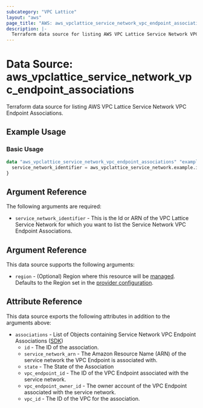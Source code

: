 ```yaml
---
subcategory: "VPC Lattice"
layout: "aws"
page_title: "AWS: aws_vpclattice_service_network_vpc_endpoint_associations"
description: |-
  Terraform data source for listing AWS VPC Lattice Service Network VPC Endpoint Associations.
---
```


# Data Source: aws_vpclattice_service_network_vpc_endpoint_associations

Terraform data source for listing AWS VPC Lattice Service Network VPC Endpoint Associations.

## Example Usage

### Basic Usage

```terraform
data "aws_vpclattice_service_network_vpc_endpoint_associations" "example" {
  service_network_identifier = aws_vpclattice_service_network.example.id
}
```

## Argument Reference

The following arguments are required:

* `service_network_identifier` - This is the Id or ARN of the VPC Lattice Service Network for which you want to list the Service Network VPC Endpoint Associations.

## Argument Reference

This data source supports the following arguments:

* `region` - (Optional) Region where this resource will be [managed](https://docs.aws.amazon.com/general/latest/gr/rande.html#regional-endpoints). Defaults to the Region set in the [provider configuration](https://registry.terraform.io/providers/hashicorp/aws/latest/docs#aws-configuration-reference).

## Attribute Reference

This data source exports the following attributes in addition to the arguments above:

* `associations` - List of Objects containing Service Network VPC Endpoint Associations ([SDK](https://pkg.go.dev/github.com/aws/aws-sdk-go-v2/service/vpclattice/types#ServiceNetworkEndpointAssociation))
    * `id` - The ID of the association.
    * `service_network_arn` - The Amazon Resource Name (ARN) of the service network the VPC Endpoint is associated with.
    * `state` - The State of the Association
    * `vpc_endpoint_id` - The ID of the VPC Endpoint associated with the service network.
    * `vpc_endpoint_owner_id` - The owner account of the VPC Endpoint associated with the service network.
    * `vpc_id` - The ID of the VPC for the association.
